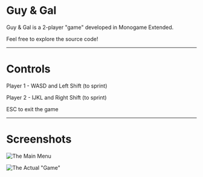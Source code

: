 # Guy & Gal
Guy & Gal is a 2-player "game" developed in Monogame Extended.

Feel free to explore the source code!

------------------------------------------------------
# Controls

Player 1 - WASD and Left Shift (to sprint)

Player 2 - IJKL and Right Shift (to sprint)

ESC to exit the game

-----------------------------------------------------
# Screenshots

![The Main Menu](https://cdn.glitch.com/2b3e1d09-264f-411a-bd99-f794c25dc190%2FScreenshot%20(170).png?v=1609697676365)

![The Actual "Game"](https://cdn.glitch.com/2b3e1d09-264f-411a-bd99-f794c25dc190%2FScreenshot%20(171).png?v=1609697679534)
